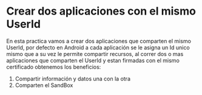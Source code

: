 # Crear dos aplicaciones con el mismo UserId

En esta practica vamos a crear dos aplicaciones que comparten el mismo UserId, por defecto en Android a cada aplicación se le asigna un Id unico mismo que a su vez le permite compartir recursos, al correr dos o mas aplicaciones que comparten el UserId y estan firmadas con el mismo certificado obtenemos  los beneficios:

1. Compartir información y datos una con la otra
2. Comparten el SandBox
